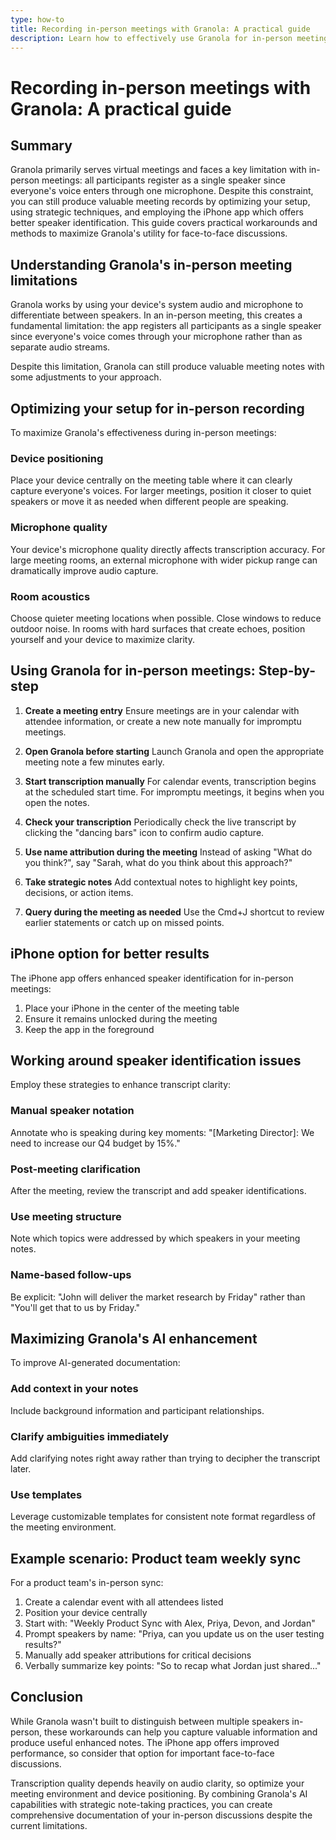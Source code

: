 ```yaml
---
type: how-to
title: Recording in-person meetings with Granola: A practical guide
description: Learn how to effectively use Granola for in-person meetings despite speaker identification limitations, with setup optimization tips, strategic techniques, and iPhone app advantages.
---
```


# Recording in-person meetings with Granola: A practical guide

## Summary
Granola primarily serves virtual meetings and faces a key limitation with in-person meetings: all participants register as a single speaker since everyone's voice enters through one microphone. Despite this constraint, you can still produce valuable meeting records by optimizing your setup, using strategic techniques, and employing the iPhone app which offers better speaker identification. This guide covers practical workarounds and methods to maximize Granola's utility for face-to-face discussions.

## Understanding Granola's in-person meeting limitations

Granola works by using your device's system audio and microphone to differentiate between speakers. In an in-person meeting, this creates a fundamental limitation: the app registers all participants as a single speaker since everyone's voice comes through your microphone rather than as separate audio streams.

Despite this limitation, Granola can still produce valuable meeting notes with some adjustments to your approach.

## Optimizing your setup for in-person recording

To maximize Granola's effectiveness during in-person meetings:

### Device positioning
Place your device centrally on the meeting table where it can clearly capture everyone's voices. For larger meetings, position it closer to quiet speakers or move it as needed when different people are speaking.

### Microphone quality
Your device's microphone quality directly affects transcription accuracy. For large meeting rooms, an external microphone with wider pickup range can dramatically improve audio capture.

### Room acoustics
Choose quieter meeting locations when possible. Close windows to reduce outdoor noise. In rooms with hard surfaces that create echoes, position yourself and your device to maximize clarity.

## Using Granola for in-person meetings: Step-by-step

1. **Create a meeting entry**
   Ensure meetings are in your calendar with attendee information, or create a new note manually for impromptu meetings.

2. **Open Granola before starting**
   Launch Granola and open the appropriate meeting note a few minutes early.

3. **Start transcription manually**
   For calendar events, transcription begins at the scheduled start time. For impromptu meetings, it begins when you open the notes.

4. **Check your transcription**
   Periodically check the live transcript by clicking the "dancing bars" icon to confirm audio capture.

5. **Use name attribution during the meeting**
   Instead of asking "What do you think?", say "Sarah, what do you think about this approach?"

6. **Take strategic notes**
   Add contextual notes to highlight key points, decisions, or action items.

7. **Query during the meeting as needed**
   Use the Cmd+J shortcut to review earlier statements or catch up on missed points.

## iPhone option for better results

The iPhone app offers enhanced speaker identification for in-person meetings:

1. Place your iPhone in the center of the meeting table
2. Ensure it remains unlocked during the meeting
3. Keep the app in the foreground

## Working around speaker identification issues

Employ these strategies to enhance transcript clarity:

### Manual speaker notation
Annotate who is speaking during key moments: "[Marketing Director]: We need to increase our Q4 budget by 15%."

### Post-meeting clarification
After the meeting, review the transcript and add speaker identifications.

### Use meeting structure
Note which topics were addressed by which speakers in your meeting notes.

### Name-based follow-ups
Be explicit: "John will deliver the market research by Friday" rather than "You'll get that to us by Friday."

## Maximizing Granola's AI enhancement

To improve AI-generated documentation:

### Add context in your notes
Include background information and participant relationships.

### Clarify ambiguities immediately
Add clarifying notes right away rather than trying to decipher the transcript later.

### Use templates
Leverage customizable templates for consistent note format regardless of the meeting environment.

## Example scenario: Product team weekly sync

For a product team's in-person sync:

1. Create a calendar event with all attendees listed
2. Position your device centrally
3. Start with: "Weekly Product Sync with Alex, Priya, Devon, and Jordan"
4. Prompt speakers by name: "Priya, can you update us on the user testing results?"
5. Manually add speaker attributions for critical decisions
6. Verbally summarize key points: "So to recap what Jordan just shared..."

## Conclusion

While Granola wasn't built to distinguish between multiple speakers in-person, these workarounds can help you capture valuable information and produce useful enhanced notes. The iPhone app offers improved performance, so consider that option for important face-to-face discussions.

Transcription quality depends heavily on audio clarity, so optimize your meeting environment and device positioning. By combining Granola's AI capabilities with strategic note-taking practices, you can create comprehensive documentation of your in-person discussions despite the current limitations.